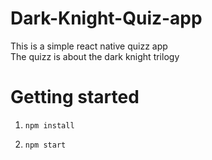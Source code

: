 # Dark-Knight-Quiz-app

This is a simple react native quizz app<br/>
The quizz is about the dark knight trilogy

# Getting started

1. `npm install`

2. `npm start`



